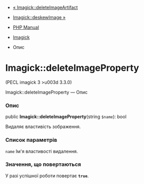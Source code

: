 - [« Imagick::deleteImageArtifact](imagick.deleteimageartifact.md)
- [Imagick::deskewImage »](imagick.deskewimage.md)

- [PHP Manual](index.md)
- [Imagick](class.imagick.md)
- Опис

# Imagick::deleteImageProperty

(PECL imagick 3 \>u003d 3.3.0)

Imagick::deleteImageProperty — Опис

### Опис

public **Imagick::deleteImageProperty**(string `$name`): bool

Видаляє властивість зображення.

### Список параметрів

`name`
Ім'я властивості видалення.

### Значення, що повертаються

У разі успішної роботи повертає **`true`**.
